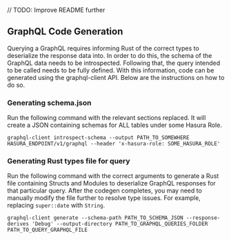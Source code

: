 // TODO: Improve README further

## GraphQL Code Generation
Querying a GraphQL requires informing Rust of the correct types to deserialize the response data into. In order to do this, the schema of the GraphQL data needs to be introspected. Following that, the query intended to be called needs to be fully defined. With this information, code can be generated using the graphql-client API. Below are the instructions on how to do so. 

### Generating schema.json
Run the following command with the relevant sections replaced. It will create a JSON containing schemas for ALL tables under some Hasura Role.

`graphql-client introspect-schema --output PATH_TO_SOMEWHERE HASURA_ENDPOINT/v1/graphql --header 'x-hasura-role: SOME_HASURA_ROLE'`

### Generating Rust types file for query
Run the following command with the correct arguments to generate a Rust file containing Structs and Modules to deserialize GraphQL responses for that particular query. After the codegen completes, you may need to manually modify the file further to resolve type issues. For example, replacing `super::date` with `String`.

`graphql-client generate --schema-path PATH_TO_SCHEMA_JSON --response-derives 'Debug' --output-directory PATH_TO_GRAPHQL_QUERIES_FOLDER PATH_TO_QUERY_GRAPHQL_FILE`
